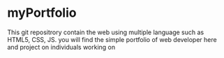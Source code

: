 # myPortfolio
This git repositrory contain the web using multiple language such as HTML5, CSS, JS. you will find the simple portfolio of web developer here and project on individuals working on
